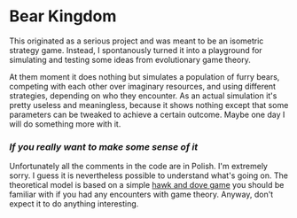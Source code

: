 # Bear Kingdom

This originated as a serious project and was meant to be an isometric strategy game. Instead, I spontanously turned it into a playground for simulating and testing some ideas from evolutionary game theory.

At them moment it does nothing but simulates a population of furry bears, competing with each other over imaginary resources, and using different strategies, depending on who they encounter. As an actual simulation it's pretty useless and meaningless, because it shows nothing except that some parameters can be tweaked to achieve a certain outcome. Maybe one day I will do something more with it.

### *If you really want to make some sense of it*

Unfortunately all the comments in the code are in Polish. I'm extremely sorry. I guess it is nevertheless possible to understand what's going on. The theoretical model is based on a simple [hawk and dove game](https://en.wikipedia.org/wiki/Chicken_(game)) you should be familiar with if you had any encounters with game theory. Anyway, don't expect it to do anything interesting.
